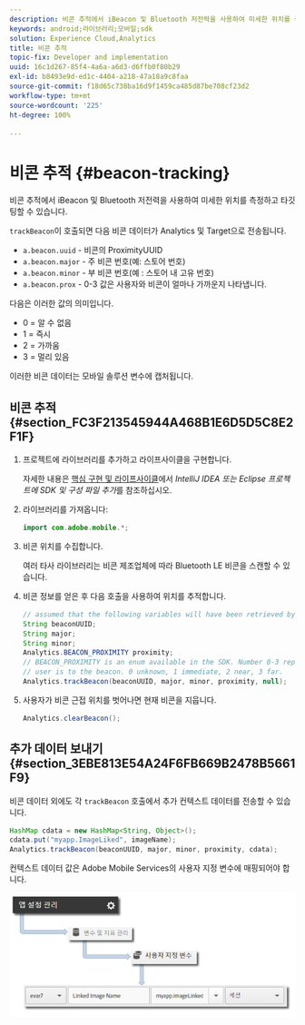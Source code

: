 ```yaml
---
description: 비콘 추적에서 iBeacon 및 Bluetooth 저전력을 사용하여 미세한 위치를 측정하고 타깃팅할 수 있습니다.
keywords: android;라이브러리;모바일;sdk
solution: Experience Cloud,Analytics
title: 비콘 추적
topic-fix: Developer and implementation
uuid: 16c1d267-85f4-4a6a-a6d3-d6ffb0f80b29
exl-id: b8493e9d-ed1c-4404-a218-47a18a9c8faa
source-git-commit: f18d65c738ba16d9f1459ca485d87be708cf23d2
workflow-type: tm+mt
source-wordcount: '225'
ht-degree: 100%

---
```


# 비콘 추적 {#beacon-tracking}

비콘 추적에서 iBeacon 및 Bluetooth 저전력을 사용하여 미세한 위치를 측정하고 타깃팅할 수 있습니다.

`trackBeacon`이 호출되면 다음 비콘 데이터가 Analytics 및 Target으로 전송됩니다.

* `a.beacon.uuid` - 비콘의 ProximityUUID
* `a.beacon.major` - 주 비콘 번호(예: 스토어 번호)
* `a.beacon.minor` - 부 비콘 번호(예 : 스토어 내 고유 번호)
* `a.beacon.prox` - 0-3 값은 사용자와 비콘이 얼마나 가까운지 나타냅니다.

다음은 이러한 값의 의미입니다.

* 0 = 알 수 없음
* 1 = 즉시
* 2 = 가까움
* 3 = 멀리 있음 

이러한 비콘 데이터는 모바일 솔루션 변수에 캡처됩니다.

## 비콘 추적 {#section_FC3F213545944A468B1E6D5D5C8E2F1F}

1. 프로젝트에 라이브러리를 추가하고 라이프사이클을 구현합니다.

   자세한 내용은 [핵심 구현 및 라이프사이클](/help/android/getting-started/dev-qs.md)에서 *IntelliJ IDEA 또는 Eclipse 프로젝트에 SDK 및 구성 파일 추가*&#x200B;를 참조하십시오.

1. 라이브러리를 가져옵니다:

   ```java
   import com.adobe.mobile.*;
   ```

1. 비콘 위치를 수집합니다.

   여러 타사 라이브러리는 비콘 제조업체에 따라 Bluetooth LE 비콘을 스캔할 수 있습니다.
1. 비콘 정보를 얻은 후 다음 호출을 사용하여 위치를 추적합니다.

   ```java
   // assumed that the following variables will have been retrieved by the 3rd party beacon library 
   String beaconUUID; 
   String major; 
   String minor; 
   Analytics.BEACON_PROXIMITY proximity;  
   // BEACON_PROXIMITY is an enum available in the SDK. Number 0-3 representing how close the 
   // user is to the beacon. 0 unknown, 1 immediate, 2 near, 3 far.  
   Analytics.trackBeacon(beaconUUID, major, minor, proximity, null);
   ```

1. 사용자가 비콘 근접 위치를 벗어나면 현재 비콘을 지웁니다.

   ```java
   Analytics.clearBeacon();
   ```

## 추가 데이터 보내기 {#section_3EBE813E54A24F6FB669B2478B5661F9}

비콘 데이터 외에도 각 `trackBeacon` 호출에서 추가 컨텍스트 데이터를 전송할 수 있습니다.

```java
HashMap cdata = new HashMap<String, Object>(); 
cdata.put("myapp.ImageLiked", imageName); 
Analytics.trackBeacon(beaconUUID, major, minor, proximity, cdata);
```

컨텍스트 데이터 값은 Adobe Mobile Services의 사용자 지정 변수에 매핑되어야 합니다.

![](assets/map-variable-context-ltv.png)
